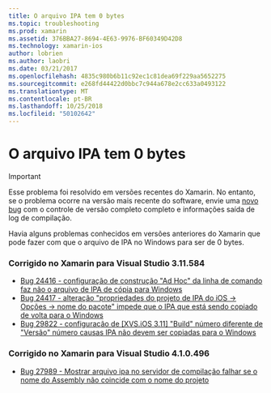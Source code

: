 ```yaml
---
title: O arquivo IPA tem 0 bytes
ms.topic: troubleshooting
ms.prod: xamarin
ms.assetid: 376BBA27-8694-4E63-9976-BF60349D42D8
ms.technology: xamarin-ios
author: lobrien
ms.author: laobri
ms.date: 03/21/2017
ms.openlocfilehash: 4835c980b6b11c92ec1c81dea69f229aa5652275
ms.sourcegitcommit: e268fd44422d0bbc7c944a678e2cc633a0493122
ms.translationtype: MT
ms.contentlocale: pt-BR
ms.lasthandoff: 10/25/2018
ms.locfileid: "50102642"
---
```

# <a name="ipa-file-is-0-bytes"></a>O arquivo IPA tem 0 bytes

> [!IMPORTANT]
> Esse problema foi resolvido em versões recentes do Xamarin. No entanto, se o problema ocorre na versão mais recente do software, envie uma [novo bug](~/cross-platform/troubleshooting/questions/howto-file-bug.md) com o controle de versão completo completo e informações saída de log de compilação.



Havia alguns problemas conhecidos em versões anteriores do Xamarin que pode fazer com que o arquivo de IPA no Windows para ser de 0 bytes. 

### <a name="fixed-in-xamarin-for-visual-studio-311584"></a>Corrigido no Xamarin para Visual Studio 3.11.584 
- [Bug 24416 - configuração de construção "Ad Hoc" da linha de comando faz não o arquivo de IPA de cópia para Windows](https://bugzilla.xamarin.com/show_bug.cgi?id=24416)
- [Bug 24417 - alteração "propriedades do projeto de IPA do iOS -> Opções -> nome do pacote" impede que o IPA que está sendo copiado de volta para o Windows](https://bugzilla.xamarin.com/show_bug.cgi?id=24417)
- [Bug 29822 - configuração de [XVS.iOS 3.11] "Build" número diferente de "Versão" número causas IPA não devem ser copiadas para o Windows](https://bugzilla.xamarin.com/show_bug.cgi?id=29822)

### <a name="fixed-in-xamarin-for-visual-studio-410496"></a>Corrigido no Xamarin para Visual Studio 4.1.0.496
- [Bug 27989 - Mostrar arquivo ipa no servidor de compilação falhar se o nome do Assembly não coincide com o nome do projeto](https://bugzilla.xamarin.com/show_bug.cgi?id=27989)
